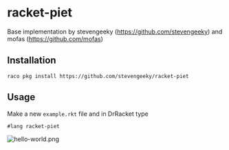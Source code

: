 # racket-piet

Base implementation by stevengeeky (https://github.com/stevengeeky) and mofas (https://github.com/mofas)

## Installation

`raco pkg install https://github.com/stevengeeky/racket-piet`

## Usage

Make a new `example.rkt` file and in DrRacket type

`#lang racket-piet`

![hello-world.png](examples/hello-world.rkt)
